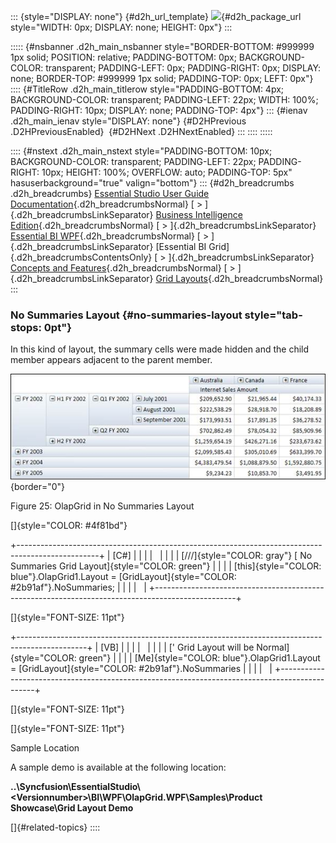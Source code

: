 ::: {style="DISPLAY: none"}
[](ms-xhelp:///?Id=d2h_url_template){#d2h_url_template} ![](!package_url!){#d2h_package_url style="WIDTH: 0px; DISPLAY: none; HEIGHT: 0px"}
:::

::::: {#nsbanner .d2h_main_nsbanner style="BORDER-BOTTOM: #999999 1px solid; POSITION: relative; PADDING-BOTTOM: 0px; BACKGROUND-COLOR: transparent; PADDING-LEFT: 0px; PADDING-RIGHT: 0px; DISPLAY: none; BORDER-TOP: #999999 1px solid; PADDING-TOP: 0px; LEFT: 0px"}
:::: {#TitleRow .d2h_main_titlerow style="PADDING-BOTTOM: 4px; BACKGROUND-COLOR: transparent; PADDING-LEFT: 22px; WIDTH: 100%; PADDING-RIGHT: 10px; DISPLAY: none; PADDING-TOP: 4px"}
::: {#ienav .d2h_main_ienav style="DISPLAY: none"}
[](ms-xhelp:///?Id=d64569d5-32b3-45da-b159-01175af4b61c){#D2HPrevious .D2HPreviousEnabled}  [](ms-xhelp:///?Id=84271f20-7a83-45dd-adfc-dfd5519ca11d){#D2HNext .D2HNextEnabled}
:::
::::
:::::

:::: {#nstext .d2h_main_nstext style="PADDING-BOTTOM: 10px; BACKGROUND-COLOR: transparent; PADDING-LEFT: 22px; PADDING-RIGHT: 10px; HEIGHT: 100%; OVERFLOW: auto; PADDING-TOP: 5px" hasuserbackground="true" valign="bottom"}
::: {#d2h_breadcrumbs .d2h_breadcrumbs}
[Essential Studio User Guide Documentation](ms-xhelp:///?Id=12457748-09e3-4d74-a240-8e049cedf030){.d2h_breadcrumbsNormal} [ \> ]{.d2h_breadcrumbsLinkSeparator} [Business Intelligence Edition](ms-xhelp:///?Id=fdf33dd8-62b2-47b9-ad7b-fc50e590bca5){.d2h_breadcrumbsNormal} [ \> ]{.d2h_breadcrumbsLinkSeparator} [Essential BI WPF](ms-xhelp:///?Id=41e3d586-d922-4a01-8272-679fe4ae7343){.d2h_breadcrumbsNormal} [ \> ]{.d2h_breadcrumbsLinkSeparator} [Essential BI Grid]{.d2h_breadcrumbsContentsOnly} [ \> ]{.d2h_breadcrumbsLinkSeparator} [Concepts and Features](ms-xhelp:///?Id=ea758680-939d-4d65-8abe-8c3be198af29){.d2h_breadcrumbsNormal} [ \> ]{.d2h_breadcrumbsLinkSeparator} [Grid Layouts](ms-xhelp:///?Id=800d1402-5911-4002-ad2f-88f57bb560ee){.d2h_breadcrumbsNormal}
:::

### No Summaries Layout {#no-summaries-layout style="tab-stops: 0pt"}

In this kind of layout, the summary cells were made hidden and the child member appears adjacent to the parent member.

![Description: Grid No Summaries](ImagesExt/image44_29.jpg){border="0"}

Figure 25: OlapGrid in No Summaries Layout

[]{style="COLOR: #4f81bd"} 

+--------------------------------------------------------------------------------------------------+
| \[C#\]                                                                                           |
|                                                                                                  |
|                                                                                                  |
|                                                                                                  |
| [///]{style="COLOR: gray"} [ No Summaries Grid Layout]{style="COLOR: green"}                     |
|                                                                                                  |
| [this]{style="COLOR: blue"}.OlapGrid1.Layout = [GridLayout]{style="COLOR: #2b91af"}.NoSummaries; |
|                                                                                                  |
|                                                                                                  |
+--------------------------------------------------------------------------------------------------+

[]{style="FONT-SIZE: 11pt"} 

+-----------------------------------------------------------------------------------------------+
| \[VB\]                                                                                        |
|                                                                                               |
|                                                                                               |
|                                                                                               |
| [\' Grid Layout will be Normal]{style="COLOR: green"}                                         |
|                                                                                               |
| [Me]{style="COLOR: blue"}.OlapGrid1.Layout = [GridLayout]{style="COLOR: #2b91af"}.NoSummaries |
|                                                                                               |
|                                                                                               |
+-----------------------------------------------------------------------------------------------+

[]{style="FONT-SIZE: 11pt"} 

[]{style="FONT-SIZE: 11pt"} 

Sample Location

A sample demo is available at the following location:

**..\\Syncfusion\\EssentialStudio\\\<Versionnumber\>\\BI\\WPF\\OlapGrid.WPF\\Samples\\Product Showcase\\Grid Layout Demo**

[]{#related-topics}
::::

